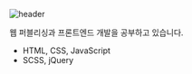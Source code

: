 

![header](https://capsule-render.vercel.app/api?type=wave&color=auto&height=300&section=header&text=JaeSeoung's&fontSize=50)

웹 퍼블리싱과 프론트엔드 개발을 공부하고 있습니다.

- HTML, CSS, JavaScript
- SCSS, jQuery



